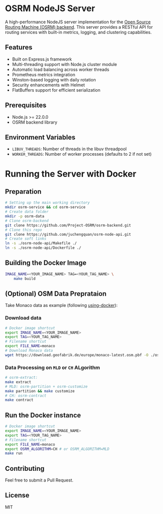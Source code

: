 # OSRM NodeJS Server

A high-performance NodeJS server implementation for the [Open Source Routing Machine (OSRM) backend](https://github.com/Project-OSRM/osrm-backend). This server provides a RESTful API for routing services with built-in metrics, logging, and clustering capabilities.

## Features

- Built on Express.js framework
- Multi-threading support with Node.js cluster module
- Automatic load balancing across worker threads
- Prometheus metrics integration
- Winston-based logging with daily rotation
- Security enhancements with Helmet
- FlatBuffers support for efficient serialization

## Prerequisites

- Node.js >= 22.0.0
- OSRM backend library

## Environment Variables

- `LIBUV_THREADS`: Number of threads in the libuv threadpool
- `WORKER_THREADS`: Number of worker processes (defaults to 2 if not set)

# Running the Server with Docker
## Preparation
```bash
# Setting up the main working directory
mkdir osrm-service && cd osrm-service
# Create data folder
mkdir -p osrm-data
# Clone osrm-backend
git clone https://github.com/Project-OSRM/osrm-backend.git
# Clone this repo
git clone https://github.com/juchengquan/osrm-node-api.git
# Create soft links
ln -s ./osrm-node-api/Makefile ./
ln -s ./osrm-node-api/Dockerfile ./
```

## Building the Docker Image
```bash
IMAGE_NAME=<YOUR_IMAGE_NAME> TAG=<YOUR_TAG_NAME> \
    make build
```
## (Optional) OSM Data Preprataion

Take Monaco data as example (following [using-docker](https://github.com/Project-OSRM/osrm-backend?tab=readme-ov-file#using-docker)):

### Download data
```bash
# Docker image shortcut
export IMAGE_NAME=<YOUR_IMAGE_NAME>
export TAG=<YOUR_TAG_NAME>
# Filename shortcut
export FILE_NAME=monaco
# Download Monaco data
wget https://download.geofabrik.de/europe/monaco-latest.osm.pbf -O ./osrm-data/${FILE_NAME}.osm.pbf

```
### Data Processing on `MLD` or `CH` ALgorithm
```bash
# osrm-extract:
make extract 
# MLD: osrm-partition + osrm-customize
make partition && make customize
# CH: osrm-contract
make contract
```

## Run the Docker instance
```bash
# Docker image shortcut
export IMAGE_NAME=<YOUR_IMAGE_NAME>
export TAG=<YOUR_TAG_NAME>
# Filename shortcut
export FILE_NAME=monaco
export OSRM_ALGORITHM=CH # or OSRM_ALGORITHM=MLD
make run 
```

## Contributing

Feel free to submit a Pull Request.

## License

MIT